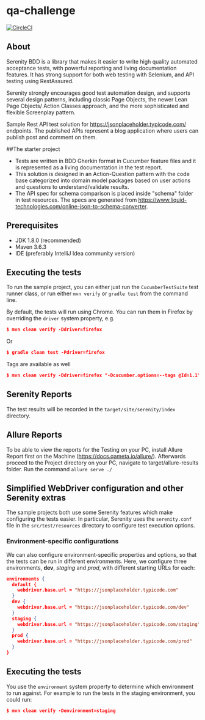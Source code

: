 # qa-challenge
[![CircleCI](https://circleci.com/gh/getcarlos22/qa-challenge.svg?style=svg)](https://circleci.com/gh/getcarlos22/qa-challenge)

## About 
Serenity BDD is a library that makes it easier to write high quality automated acceptance tests, with powerful reporting and living documentation features. It has strong support for both web testing with Selenium, and API testing using RestAssured.

Serenity strongly encourages good test automation design, and supports several design patterns, including classic Page Objects, the newer Lean Page Objects/ Action Classes approach, and the more sophisticated and flexible Screenplay pattern.

Sample Rest API test solution for https://jsonplaceholder.typicode.com/ endpoints. The published APIs represent a blog application where users can publish post and comment on them.

##The starter project
- Tests are written in BDD Gherkin format in Cucumber feature files and it is represented as a living documentation in the test report. 
- This solution is designed in an Action-Question pattern with the code base categorized into domain model packages based on user actions and questions to understand/validate results. 
- The API spec for schema comparison is placed inside "schema" folder in test resources. The specs are generated from https://www.liquid-technologies.com/online-json-to-schema-converter.

## Prerequisites
- JDK 1.8.0 (recommended)
- Maven 3.6.3
- IDE (preferably IntelliJ Idea community version)

## Executing the tests
To run the sample project, you can either just run the `CucumberTestSuite` test runner class, or run either `mvn verify` or `gradle test` from the command line.

By default, the tests will run using Chrome. You can run them in Firefox by overriding the `driver` system property, e.g.
```json
$ mvn clean verify -Ddriver=firefox
```
Or 
```json
$ gradle clean test -Pdriver=firefox
```
Tags are available as well 
```json
$ mvn clean verify -Ddriver=firefox "-Dcucumber.options=--tags @Id=1.1"
```


## Serenity Reports
The test results will be recorded in the `target/site/serenity/index` directory.

## Allure Reports
To be able to view the reports for the Testing on your PC, install Allure Report first on the Machine (https://docs.qameta.io/allure/). Afterwards proceed to the Project directory on your PC, navigate to target/allure-results folder. Run the command `allure serve ./` 


## Simplified WebDriver configuration and other Serenity extras
The sample projects both use some Serenity features which make configuring the tests easier. In particular, Serenity uses the `serenity.conf` file in the `src/test/resources` directory to configure test execution options.  

### Environment-specific configurations
We can also configure environment-specific properties and options, so that the tests can be run in different environments. Here, we configure three environments, __dev__, _staging_ and _prod_, with different starting URLs for each:
```json
environments {
  default {
    webdriver.base.url = "https://jsonplaceholder.typicode.com"
  }
  dev {
    webdriver.base.url = "https://jsonplaceholder.typicode.com/dev"
  }
  staging {
    webdriver.base.url = "https://jsonplaceholder.typicode.com/staging"
  }
  prod {
    webdriver.base.url = "https://jsonplaceholder.typicode.com/prod"
  }
}
```
## Executing the tests
You use the `environment` system property to determine which environment to run against. For example to run the tests in the staging environment, you could run:
```json
$ mvn clean verify -Denvironment=staging
```
